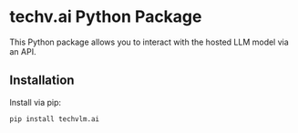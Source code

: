 # techv.ai Python Package

This Python package allows you to interact with the hosted LLM model via an API.

## Installation

Install via pip:

```bash
pip install techvlm.ai
